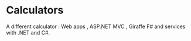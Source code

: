 # Calculators

A different calculator :
 Web apps , ASP.NET MVC , Giraffe F#  and services with .NET and C#.
 
 
